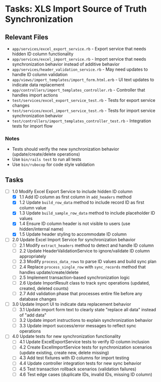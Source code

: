 # Tasks: XLS Import Source of Truth Synchronization

## Relevant Files

- `app/services/excel_export_service.rb` - Export service that needs hidden ID column functionality
- `app/services/excel_import_service.rb` - Import service that needs synchronization behavior instead of additive behavior
- `app/services/header_validation_service.rb` - May need updates to handle ID column validation
- `app/views/import_templates/import_form.html.erb` - UI text updates to indicate data replacement
- `app/controllers/import_templates_controller.rb` - Controller that handles import actions
- `test/services/excel_export_service_test.rb` - Tests for export service changes
- `test/services/excel_import_service_test.rb` - Tests for import service synchronization behavior
- `test/controllers/import_templates_controller_test.rb` - Integration tests for import flow

### Notes

- Tests should verify the new synchronization behavior (update/create/delete operations)
- Use `bin/rails test` to run all tests
- Use `bin/rubocop` for code style validation

## Tasks

- [ ] 1.0 Modify Excel Export Service to include hidden ID column
  - [x] 1.1 Add ID column as first column in `add_headers` method
  - [x] 1.2 Update `build_row_data` method to include record ID as first column value
  - [x] 1.3 Update `build_sample_row_data` method to include placeholder ID values
  - [x] 1.4 Ensure ID column header is not visible to users (use hidden/internal name)
  - [x] 1.5 Update header styling to accommodate ID column
  
- [ ] 2.0 Update Excel Import Service for synchronization behavior
  - [ ] 2.1 Modify `extract_headers` method to detect and handle ID column
  - [ ] 2.2 Update HeaderValidationService to ignore/validate ID column appropriately  
  - [ ] 2.3 Modify `process_data_rows` to parse ID values and build sync plan
  - [ ] 2.4 Replace `process_single_row` with `sync_records` method that handles update/create/delete
  - [ ] 2.5 Implement transaction-based synchronization logic
  - [ ] 2.6 Update ImportResult class to track sync operations (updated, created, deleted counts)
  - [ ] 2.7 Add validation phase that processes entire file before any database changes
  
- [ ] 3.0 Update Import UI to indicate data replacement behavior  
  - [ ] 3.1 Update import form text to clearly state "replace all data" instead of "add data"
  - [ ] 3.2 Update import instructions to explain synchronization behavior
  - [ ] 3.3 Update import success/error messages to reflect sync operations
  
- [ ] 4.0 Update tests for new synchronization functionality
  - [ ] 4.1 Update ExcelExportService tests to verify ID column inclusion
  - [ ] 4.2 Create ExcelImportService tests for synchronization scenarios (update existing, create new, delete missing)
  - [ ] 4.3 Add test fixtures with ID columns for import testing
  - [ ] 4.4 Update controller integration tests for new sync behavior
  - [ ] 4.5 Test transaction rollback scenarios (validation failures)
  - [ ] 4.6 Test edge cases (duplicate IDs, invalid IDs, missing ID column)